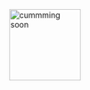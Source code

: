 
          
<img src="https://user-images.githubusercontent.com/104802586/216566263-e75af59b-ed9a-4efa-b89d-08ab67d7b6ce.gif" alt="cummming soon" style="width:128px;height:128px;">
          
